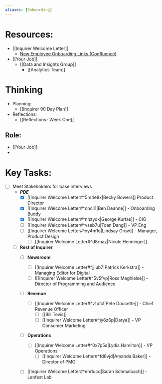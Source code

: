 ```yaml
---
aliases: [Onboarding]
---
```

# Resources:
- [[Inquirer Welcome Letter]]
	- [New Employee Onboarding Links (Confluence)](https://inquirer.atlassian.net/wiki/spaces/PD/pages/736082/New+Employee+Onboarding)
- [[Your Job]]
	- [[Data and Insights Group]]
		- [[Analytics Team]]

# Thinking
- Planning:
	- [[Inquirer 90 Day Plan]]
- Reflections:
	- [[Reflections- Week One]]
## Role:
- [[Your Job]]
- 

# Key Tasks:
- [ ] Meet Stakeholders for base interviews
	- ***PDE***
		- [x] [[Inquirer Welcome Letter#^5m4e8x|Becky Bowers]] Product Director
		- [x] [[Inquirer Welcome Letter#^oncil1|Ben Deanne]] - Onboarding Buddy
		- [x]  [[Inquirer Welcome Letter#^nhzyok|George Kurtas]] - CIO
		- [ ] [[Inquirer Welcome Letter#^vseb7u|Toan Dang]] - VP Eng
		- [ ] [[Inquirer Welcome Letter#^xy4m1o|Lindsay Grow]] - Manager, Product Design
			- [ ] [[Inquirer Welcome Letter#^d8rnaz|Nicole Henninger]]
	- [ ] **Rest of Inquirer**
		- [ ] **Newsroom**
			- [ ] [[Inquirer Welcome Letter#^jjlub7|Patrick Kerkstra]] - Managing Editor for Digital
			- [ ] ![[Inquirer Welcome Letter#^5v5fvp|Ross Maghielse]] - Director of Programming and Audience
		- [ ] **Revenue**
			- [ ] [[Inquirer Welcome Letter#^v1pfcl|Pete Doucette]] - Chief Revenue Officer
				- [ ] [[Bill Tevis]]
				- [ ] [[Inquirer Welcome Letter#^jy6z6p|Darya]] - VP Consumer Marketing
		- [ ] **Operations**
			- [ ] [[Inquirer Welcome Letter#^0x7p5a|Lydia Hamilton]] - VP Operations
				- [ ] [[Inquirer Welcome Letter#^fd6vjd|Amanda Baker]] - Director of PMO
		- [ ] [[Inquirer Welcome Letter#^em1ucq|Sarah Schmalbach]] - Lenfest Lab



